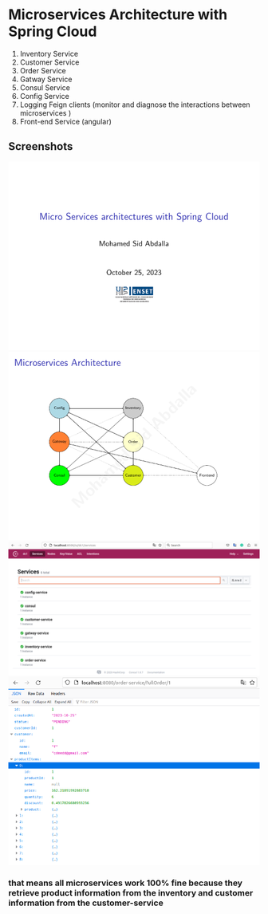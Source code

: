 # Microservices Architecture with Spring Cloud

1. Inventory Service
2. Customer Service
3. Order Service
4. Gatway Service
5. Consul Service
6. Config Service
7. Logging Feign clients (monitor and diagnose the interactions between microservices )
8. Front-end Service (angular)

## Screenshots

![Image](screenes/1.png)
![Image](screenes/2.png)
![Image](screenes/3.png)
![Image](screenes/4.png)

### that means all microservices work 100% fine because they retrieve product information from the inventory and customer information from the customer-service

